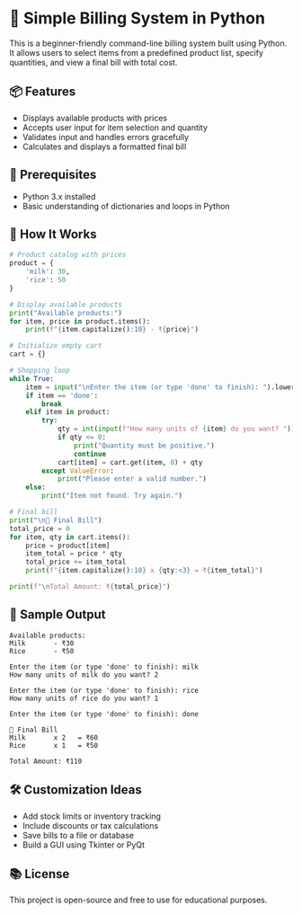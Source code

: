 
# 🛒 Simple Billing System in Python


This is a beginner-friendly command-line billing system built using Python. It allows users to select items from a predefined product list, specify quantities, and view a final bill with total cost.

## 📦 Features

- Displays available products with prices  
- Accepts user input for item selection and quantity  
- Validates input and handles errors gracefully  
- Calculates and displays a formatted final bill  

## 🧠 Prerequisites

- Python 3.x installed  
- Basic understanding of dictionaries and loops in Python  

## 🚀 How It Works

```python
# Product catalog with prices
product = {
    'milk': 30,
    'rice': 50
}

# Display available products
print("Available products:")
for item, price in product.items():
    print(f"{item.capitalize():10} - ₹{price}")

# Initialize empty cart
cart = {}

# Shopping loop
while True:
    item = input("\nEnter the item (or type 'done' to finish): ").lower()
    if item == 'done':
        break
    elif item in product:
        try:
            qty = int(input(f"How many units of {item} do you want? "))
            if qty <= 0:
                print("Quantity must be positive.")
                continue
            cart[item] = cart.get(item, 0) + qty
        except ValueError:
            print("Please enter a valid number.")
    else:
        print("Item not found. Try again.")

# Final bill
print("\n🧾 Final Bill")
total_price = 0
for item, qty in cart.items():
    price = product[item]
    item_total = price * qty
    total_price += item_total
    print(f"{item.capitalize():10} x {qty:<3} = ₹{item_total}")

print(f"\nTotal Amount: ₹{total_price}")
```

## 📌 Sample Output

```
Available products:
Milk       - ₹30
Rice       - ₹50

Enter the item (or type 'done' to finish): milk
How many units of milk do you want? 2

Enter the item (or type 'done' to finish): rice
How many units of rice do you want? 1

Enter the item (or type 'done' to finish): done

🧾 Final Bill
Milk       x 2   = ₹60
Rice       x 1   = ₹50

Total Amount: ₹110
```

## 🛠️ Customization Ideas

- Add stock limits or inventory tracking  
- Include discounts or tax calculations  
- Save bills to a file or database  
- Build a GUI using Tkinter or PyQt  

## 📚 License

This project is open-source and free to use for educational purposes.
